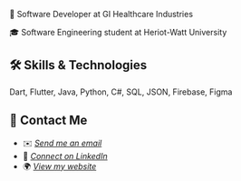 💼 Software Developer at GI Healthcare Industries

🎓 Software Engineering student at Heriot-Watt University

## 🛠️ Skills & Technologies
Dart, Flutter, Java, Python, C#, SQL, JSON, Firebase, Figma

## 💬 Contact Me
- ✉️ <a href = "mailto:hello@jakecallcut.dev">*Send me an email*</a>
- 🔵 <a href = "https://www.linkedin.com/in/j-callcut/">*Connect on LinkedIn*</a>
- 🌍 <a href = "https://jakecallcut.dev">*View my website*</a>
